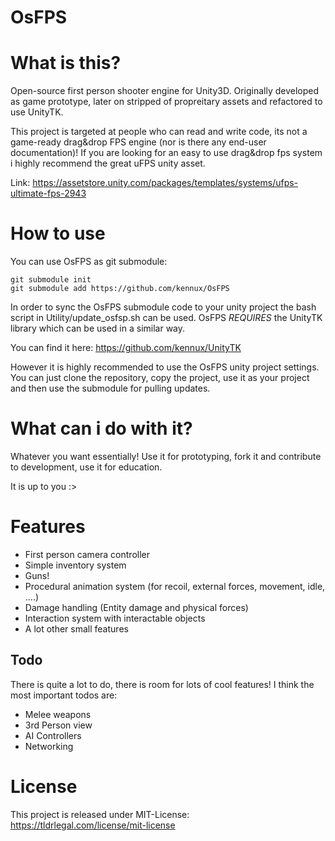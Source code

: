 # OsFPS
# What is this?

Open-source first person shooter engine for Unity3D.
Originally developed as game prototype, later on stripped of propreitary assets and refactored to use UnityTK.

This project is targeted at people who can read and write code, its not a game-ready drag&drop FPS engine (nor is there any end-user documentation)!
If you are looking for an easy to use drag&drop fps system i highly recommend the great uFPS unity asset.

Link: https://assetstore.unity.com/packages/templates/systems/ufps-ultimate-fps-2943

# How to use

You can use OsFPS as git submodule:

`git submodule init`  
`git submodule add https://github.com/kennux/OsFPS`

In order to sync the OsFPS submodule code to your unity project the bash script in Utility/update_osfsp.sh can be used.
OsFPS _REQUIRES_ the UnityTK library which can be used in a similar way.

You can find it here: https://github.com/kennux/UnityTK

However it is highly recommended to use the OsFPS unity project settings.
You can just clone the repository, copy the project, use it as your project and then use the submodule for pulling updates.

# What can i do with it?

Whatever you want essentially!
Use it for prototyping, fork it and contribute to development, use it for education.

It is up to you :>

# Features

- First person camera controller
- Simple inventory system
- Guns!
- Procedural animation system (for recoil, external forces, movement, idle, ....)
- Damage handling (Entity damage and physical forces)
- Interaction system with interactable objects
- A lot other small features

## Todo

There is quite a lot to do, there is room for lots of cool features!
I think the most important todos are:

- Melee weapons
- 3rd Person view
- AI Controllers
- Networking

# License

This project is released under MIT-License: https://tldrlegal.com/license/mit-license
